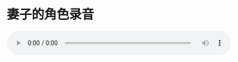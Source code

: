 # 妻子的角色录音

<audio style="width: 100%;" preload="false" controls controlslist="nodownload"><source src="//file.simai.life/audio/mp3/old/12266.mp3" type="audio/mpeg">Your browser does not support the audio element.</audio>



